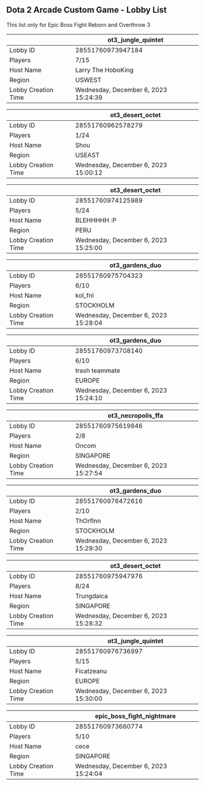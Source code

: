 ## Dota 2 Arcade Custom Game - Lobby List

This list only for Epic Boss Fight Reborn and Overthrow 3

|  | ot3_jungle_quintet |
| ------ | ------ |
| Lobby ID | 28551760973947184 |
| Players | 7/15 |
| Host Name | Larry The HoboKing |
| Region | USWEST |
| Lobby Creation Time | Wednesday, December 6, 2023 15:24:39 |


|  | ot3_desert_octet |
| ------ | ------ |
| Lobby ID | 28551760962578279 |
| Players | 1/24 |
| Host Name | Shou |
| Region | USEAST |
| Lobby Creation Time | Wednesday, December 6, 2023 15:00:12 |


|  | ot3_desert_octet |
| ------ | ------ |
| Lobby ID | 28551760974125989 |
| Players | 5/24 |
| Host Name | BLEHHHHH :P |
| Region | PERU |
| Lobby Creation Time | Wednesday, December 6, 2023 15:25:00 |


|  | ot3_gardens_duo |
| ------ | ------ |
| Lobby ID | 28551760975704323 |
| Players | 6/10 |
| Host Name | kol_fnl |
| Region | STOCKHOLM |
| Lobby Creation Time | Wednesday, December 6, 2023 15:28:04 |


|  | ot3_gardens_duo |
| ------ | ------ |
| Lobby ID | 28551760973708140 |
| Players | 6/10 |
| Host Name | trash teammate |
| Region | EUROPE |
| Lobby Creation Time | Wednesday, December 6, 2023 15:24:10 |


|  | ot3_necropolis_ffa |
| ------ | ------ |
| Lobby ID | 28551760975619846 |
| Players | 2/8 |
| Host Name | Oncom |
| Region | SINGAPORE |
| Lobby Creation Time | Wednesday, December 6, 2023 15:27:54 |


|  | ot3_gardens_duo |
| ------ | ------ |
| Lobby ID | 28551760976472616 |
| Players | 2/10 |
| Host Name | ThOrflnn |
| Region | STOCKHOLM |
| Lobby Creation Time | Wednesday, December 6, 2023 15:29:30 |


|  | ot3_desert_octet |
| ------ | ------ |
| Lobby ID | 28551760975947976 |
| Players | 8/24 |
| Host Name | Trungdaica |
| Region | SINGAPORE |
| Lobby Creation Time | Wednesday, December 6, 2023 15:28:32 |


|  | ot3_jungle_quintet |
| ------ | ------ |
| Lobby ID | 28551760976736997 |
| Players | 5/15 |
| Host Name | Ficatzeanu |
| Region | EUROPE |
| Lobby Creation Time | Wednesday, December 6, 2023 15:30:00 |


|  | epic_boss_fight_nightmare |
| ------ | ------ |
| Lobby ID | 28551760973660774 |
| Players | 5/10 |
| Host Name | cece |
| Region | SINGAPORE |
| Lobby Creation Time | Wednesday, December 6, 2023 15:24:04 |


